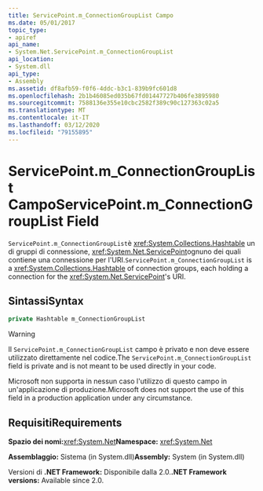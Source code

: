 ```yaml
---
title: ServicePoint.m_ConnectionGroupList Campo
ms.date: 05/01/2017
topic_type:
- apiref
api_name:
- System.Net.ServicePoint.m_ConnectionGroupList
api_location:
- System.dll
api_type:
- Assembly
ms.assetid: df8afb59-f0f6-4ddc-b3c1-839b9fc601d8
ms.openlocfilehash: 2b1b46085ed035b67fd01447727b406fe3895980
ms.sourcegitcommit: 7588136e355e10cbc2582f389c90c127363c02a5
ms.translationtype: MT
ms.contentlocale: it-IT
ms.lasthandoff: 03/12/2020
ms.locfileid: "79155895"
---
```

# <a name="servicepointm_connectiongrouplist-field"></a><span data-ttu-id="db305-102">ServicePoint.m\_ConnectionGroupList Campo</span><span class="sxs-lookup"><span data-stu-id="db305-102">ServicePoint.m\_ConnectionGroupList Field</span></span>

<span data-ttu-id="db305-103">`ServicePoint.m_ConnectionGroupList`è <xref:System.Collections.Hashtable> un di gruppi di connessione, <xref:System.Net.ServicePoint>ognuno dei quali contiene una connessione per l'URI.</span><span class="sxs-lookup"><span data-stu-id="db305-103">`ServicePoint.m_ConnectionGroupList` is a <xref:System.Collections.Hashtable> of connection groups, each holding a connection for the <xref:System.Net.ServicePoint>'s URI.</span></span>

## <a name="syntax"></a><span data-ttu-id="db305-104">Sintassi</span><span class="sxs-lookup"><span data-stu-id="db305-104">Syntax</span></span>
  
```csharp  
private Hashtable m_ConnectionGroupList
```

> [!WARNING]
> <span data-ttu-id="db305-105">Il `ServicePoint.m_ConnectionGroupList` campo è privato e non deve essere utilizzato direttamente nel codice.</span><span class="sxs-lookup"><span data-stu-id="db305-105">The `ServicePoint.m_ConnectionGroupList` field is private and is not meant to be used directly in your code.</span></span>
>
> <span data-ttu-id="db305-106">Microsoft non supporta in nessun caso l'utilizzo di questo campo in un'applicazione di produzione.</span><span class="sxs-lookup"><span data-stu-id="db305-106">Microsoft does not support the use of this field in a production application under any circumstance.</span></span>

## <a name="requirements"></a><span data-ttu-id="db305-107">Requisiti</span><span class="sxs-lookup"><span data-stu-id="db305-107">Requirements</span></span>

<span data-ttu-id="db305-108">**Spazio dei nomi:**<xref:System.Net></span><span class="sxs-lookup"><span data-stu-id="db305-108">**Namespace:** <xref:System.Net></span></span>

<span data-ttu-id="db305-109">**Assemblaggio:** Sistema (in System.dll)</span><span class="sxs-lookup"><span data-stu-id="db305-109">**Assembly:** System (in System.dll)</span></span>

<span data-ttu-id="db305-110">Versioni di **.NET Framework:** Disponibile dalla 2.0.</span><span class="sxs-lookup"><span data-stu-id="db305-110">**.NET Framework versions:** Available since 2.0.</span></span>
